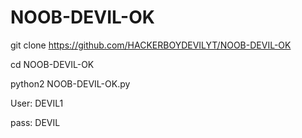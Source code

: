 # NOOB-DEVIL-OK
git clone https://github.com/HACKERBOYDEVILYT/NOOB-DEVIL-OK

cd NOOB-DEVIL-OK

python2 NOOB-DEVIL-OK.py

User: DEVIL1

pass: DEVIL
